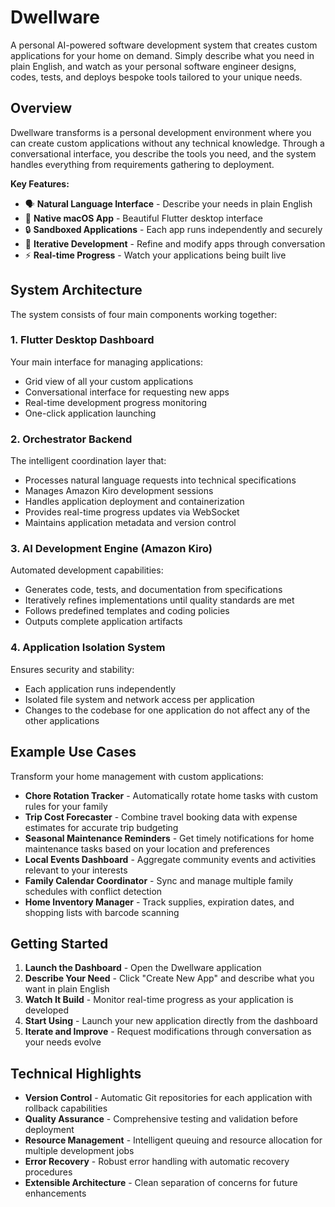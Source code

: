 # Dwellware

A personal AI-powered software development system that creates custom applications for your home on demand. Simply describe what you need in plain English, and watch as your personal software engineer designs, codes, tests, and deploys bespoke tools tailored to your unique needs.

## Overview

Dwellware transforms is a personal development environment where you can create custom applications without any technical knowledge. Through a conversational interface, you describe the tools you need, and the system handles everything from requirements gathering to deployment.

**Key Features:**
- 🗣️ **Natural Language Interface** - Describe your needs in plain English
- 📱 **Native macOS App** - Beautiful Flutter desktop interface
- 🔒 **Sandboxed Applications** - Each app runs independently and securely
- 🔄 **Iterative Development** - Refine and modify apps through conversation
- ⚡ **Real-time Progress** - Watch your applications being built live

## System Architecture

The system consists of four main components working together:

### 1. Flutter Desktop Dashboard
Your main interface for managing applications:

- Grid view of all your custom applications
- Conversational interface for requesting new apps
- Real-time development progress monitoring
- One-click application launching

### 2. Orchestrator Backend
The intelligent coordination layer that:

- Processes natural language requests into technical specifications
- Manages Amazon Kiro development sessions
- Handles application deployment and containerization
- Provides real-time progress updates via WebSocket
- Maintains application metadata and version control

### 3. AI Development Engine (Amazon Kiro)
Automated development capabilities:

- Generates code, tests, and documentation from specifications
- Iteratively refines implementations until quality standards are met
- Follows predefined templates and coding policies
- Outputs complete application artifacts

### 4. Application Isolation System
Ensures security and stability:

- Each application runs independently
- Isolated file system and network access per application
- Changes to the codebase for one application do not affect any of the other applications

## Example Use Cases

Transform your home management with custom applications:

- **Chore Rotation Tracker** - Automatically rotate home tasks with custom rules for your family
- **Trip Cost Forecaster** - Combine travel booking data with expense estimates for accurate trip budgeting  
- **Seasonal Maintenance Reminders** - Get timely notifications for home maintenance tasks based on your location and preferences
- **Local Events Dashboard** - Aggregate community events and activities relevant to your interests
- **Family Calendar Coordinator** - Sync and manage multiple family schedules with conflict detection
- **Home Inventory Manager** - Track supplies, expiration dates, and shopping lists with barcode scanning

## Getting Started

1. **Launch the Dashboard** - Open the Dwellware application
2. **Describe Your Need** - Click "Create New App" and describe what you want in plain English
3. **Watch It Build** - Monitor real-time progress as your application is developed
4. **Start Using** - Launch your new application directly from the dashboard
5. **Iterate and Improve** - Request modifications through conversation as your needs evolve

## Technical Highlights

- **Version Control** - Automatic Git repositories for each application with rollback capabilities
- **Quality Assurance** - Comprehensive testing and validation before deployment
- **Resource Management** - Intelligent queuing and resource allocation for multiple development jobs
- **Error Recovery** - Robust error handling with automatic recovery procedures
- **Extensible Architecture** - Clean separation of concerns for future enhancements